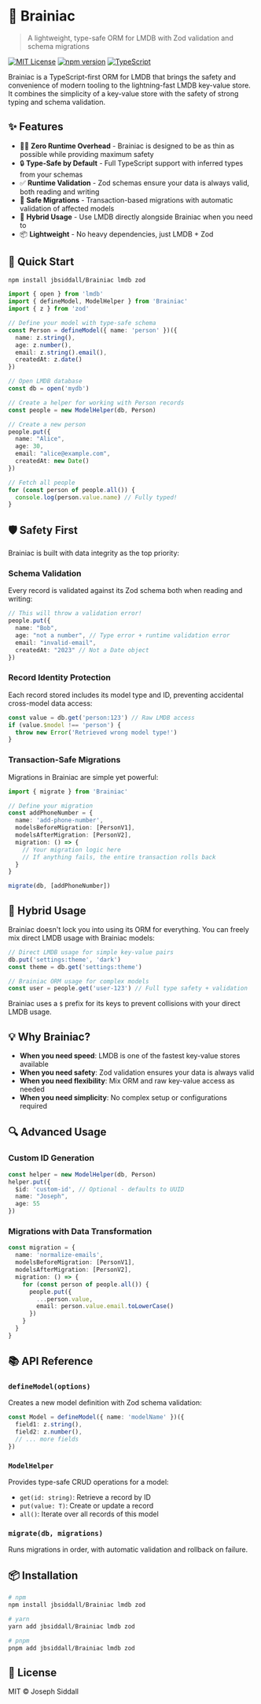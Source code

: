 # 🧠 Brainiac

> A lightweight, type-safe ORM for LMDB with Zod validation and schema migrations

[![MIT License](https://img.shields.io/badge/License-MIT-blue.svg)](https://opensource.org/licenses/MIT)
[![npm version](https://badge.fury.io/js/brainiac.svg)](https://badge.fury.io/js/brainiac)
[![TypeScript](https://badges.frapsoft.com/typescript/code/typescript.svg?v=101)](https://github.com/ellerbrock/typescript-badges/)

Brainiac is a TypeScript-first ORM for LMDB that brings the safety and convenience of modern tooling to the lightning-fast LMDB key-value store. It combines the simplicity of a key-value store with the safety of strong typing and schema validation.

## ✨ Features

- 🏃‍♂️ **Zero Runtime Overhead** - Brainiac is designed to be as thin as possible while providing maximum safety
- 🔒 **Type-Safe by Default** - Full TypeScript support with inferred types from your schemas
- ✅ **Runtime Validation** - Zod schemas ensure your data is always valid, both reading and writing
- 🔄 **Safe Migrations** - Transaction-based migrations with automatic validation of affected models
- 🤝 **Hybrid Usage** - Use LMDB directly alongside Brainiac when you need to
- 📦 **Lightweight** - No heavy dependencies, just LMDB + Zod

## 🚀 Quick Start

```bash
npm install jbsiddall/Brainiac lmdb zod
```

```typescript
import { open } from 'lmdb'
import { defineModel, ModelHelper } from 'Brainiac'
import { z } from 'zod'

// Define your model with type-safe schema
const Person = defineModel({ name: 'person' })({
  name: z.string(),
  age: z.number(),
  email: z.string().email(),
  createdAt: z.date()
})

// Open LMDB database
const db = open('mydb')

// Create a helper for working with Person records
const people = new ModelHelper(db, Person)

// Create a new person
people.put({
  name: "Alice",
  age: 30,
  email: "alice@example.com",
  createdAt: new Date()
})

// Fetch all people
for (const person of people.all()) {
  console.log(person.value.name) // Fully typed!
}
```

## 🛡️ Safety First

Brainiac is built with data integrity as the top priority:

### Schema Validation
Every record is validated against its Zod schema both when reading and writing:

```typescript
// This will throw a validation error!
people.put({
  name: "Bob",
  age: "not a number", // Type error + runtime validation error
  email: "invalid-email",
  createdAt: "2023" // Not a Date object
})
```

### Record Identity Protection
Each record stored includes its model type and ID, preventing accidental cross-model data access:

```typescript
const value = db.get('person:123') // Raw LMDB access
if (value.$model !== 'person') {
  throw new Error('Retrieved wrong model type!')
}
```

### Transaction-Safe Migrations
Migrations in Brainiac are simple yet powerful:

```typescript
import { migrate } from 'Brainiac'

// Define your migration
const addPhoneNumber = {
  name: 'add-phone-number',
  modelsBeforeMigration: [PersonV1],
  modelsAfterMigration: [PersonV2],
  migration: () => {
    // Your migration logic here
    // If anything fails, the entire transaction rolls back
  }
}

migrate(db, [addPhoneNumber])
```

## 🤝 Hybrid Usage

Brainiac doesn't lock you into using its ORM for everything. You can freely mix direct LMDB usage with Brainiac models:

```typescript
// Direct LMDB usage for simple key-value pairs
db.put('settings:theme', 'dark')
const theme = db.get('settings:theme')

// Brainiac ORM usage for complex models
const user = people.get('user-123') // Full type safety + validation
```

Brainiac uses a `$` prefix for its keys to prevent collisions with your direct LMDB usage.

## 💡 Why Brainiac?

- **When you need speed**: LMDB is one of the fastest key-value stores available
- **When you need safety**: Zod validation ensures your data is always valid
- **When you need flexibility**: Mix ORM and raw key-value access as needed
- **When you need simplicity**: No complex setup or configurations required

## 🔍 Advanced Usage

### Custom ID Generation

```typescript
const helper = new ModelHelper(db, Person)
helper.put({
  $id: 'custom-id', // Optional - defaults to UUID
  name: "Joseph",
  age: 55
})
```

### Migrations with Data Transformation

```typescript
const migration = {
  name: 'normalize-emails',
  modelsBeforeMigration: [PersonV1],
  modelsAfterMigration: [PersonV2],
  migration: () => {
    for (const person of people.all()) {
      people.put({
        ...person.value,
        email: person.value.email.toLowerCase()
      })
    }
  }
}
```

## 📚 API Reference

### `defineModel(options)`
Creates a new model definition with Zod schema validation:

```typescript
const Model = defineModel({ name: 'modelName' })({
  field1: z.string(),
  field2: z.number(),
  // ... more fields
})
```

### `ModelHelper`
Provides type-safe CRUD operations for a model:

- `get(id: string)`: Retrieve a record by ID
- `put(value: T)`: Create or update a record
- `all()`: Iterate over all records of this model

### `migrate(db, migrations)`
Runs migrations in order, with automatic validation and rollback on failure.

## 📦 Installation

```bash
# npm
npm install jbsiddall/Brainiac lmdb zod

# yarn
yarn add jbsiddall/Brainiac lmdb zod

# pnpm
pnpm add jbsiddall/Brainiac lmdb zod
```

## 📄 License

MIT © Joseph Siddall
